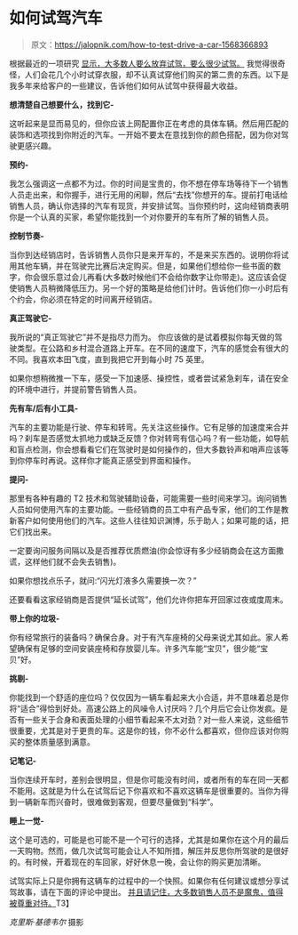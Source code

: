 # 如何试驾汽车

> 原文：<https://jalopnik.com/how-to-test-drive-a-car-1568366893>

根据最近的一项研究 [显示，大多数人要么放弃试驾，要么很少试驾。](https://jalopnik.com/turns-out-a-lot-of-car-buyers-dont-even-bother-with-tes-1568112788) 我觉得很奇怪，人们会花几个小时试穿衣服，却不认真试穿他们购买的第二贵的东西。以下是我多年来给客户的一些建议，告诉他们如何从试驾中获得最大收益。



**想清楚自己想要什么，找到它-**

这听起来是显而易见的，但你应该上网配置你正在考虑的具体车辆。然后用匹配的装饰和选项找到你附近的汽车。一开始不要太在意找到你的颜色搭配，因为你对驾驶更感兴趣。

**预约-**

我怎么强调这一点都不为过。你的时间是宝贵的，你不想在停车场等待下一个销售人员走出来，和你握手，进行无用的闲聊，然后“去找”你想开的车。提前打电话给销售人员，确认你选择的汽车有现货，并安排试驾。当你预约时，这向经销商表明你是一个认真的买家，希望你能找到一个对你要开的车有所了解的销售人员。

**控制节奏-**

当你到达经销店时，告诉销售人员你只是来开车的，不是来买东西的。说明你将试用其他车辆，并在驾驶完比赛后决定购买。但是，如果他们想给你一些书面的数字，你会很乐意过会儿再看(大多数时候他们不会给你数字让你带走)。这应该会促使销售人员稍微降低压力。另一个好的策略是给他们计时。告诉他们你一小时后有个约会，你必须在特定的时间离开经销店。

**真正驾驶它-**

我所说的“真正驾驶它”并不是指尽力而为。 你应该做的是试着模拟你每天做的驾驶类型。在公路和乡村混合道路上开车。在不同的速度下，汽车的感觉会有很大的不同。我喜欢本田飞度，直到我把它开到每小时 75 英里。

如果你想稍微推一下车，感受一下加速感、操控性，或者尝试紧急刹车，请在安全的环境中进行，并提前警告销售人员。

**先有车/后有小工具-**

汽车的主要功能是行驶、停车和转弯。先关注这些操作。它有足够的加速度来合并吗？刹车是否感觉太抓地力或缺乏反馈？你对转弯有信心吗？有一些功能，如导航和盲点检测，你会想看看它们在驾驶时是如何操作的，但大多数铃声和哨声应该等到你停车时再说。这样你才能真正感受到界面和操作。

**提问-**

那里有各种有趣的 T2 技术和驾驶辅助设备，可能需要一些时间来学习。询问销售人员如何使用汽车的主要功能。一些经销商的员工中有产品专家，他们的工作是教新客户如何使用他们的汽车。这些人往往知识渊博，乐于助人；如果可能的话，把它们找出来。

一定要询问服务间隔以及是否推荐优质燃油(你会惊讶有多少经销商会在这方面撒谎，这样他们就不会失去销售)。

如果你想找点乐子，就问:“闪光灯液多久需要换一次？”

还要看看这家经销商是否提供“延长试驾”，他们允许你把车开回家过夜或度周末。

**带上你的垃圾-**

你有经常旅行的装备吗？确保合身。对于有汽车座椅的父母来说尤其如此。家人希望确保有足够的空间安装座椅和存放婴儿车。许多汽车能“宝贝”，很少能“宝贝”好。

**挑剔-**

你能找到一个舒适的座位吗？仅仅因为一辆车看起来大小合适，并不意味着总是你将“适合”得恰到好处。高速公路上的风噪令人讨厌吗？几个月后它会让你发疯。是否有一些关于合身和表面处理的小细节看起来不太对劲？对一些人来说，这些细节很重要，尤其是对于更贵的车。这是你的钱，你不必什么都喜欢，但你应该对你购买的整体质量感到满意。

**记笔记-**

当你连续开车时，差别会很明显，但是你可能没有时间，或者所有的车在同一天都不能用。这就是为什么在试驾后记下你喜欢和不喜欢这辆车是很重要的。当你为得到一辆新车而兴奋时，很难做到客观，但要尽量做到“科学”。

**睡上一觉-**

这个是可选的，可能是也可能不是一个可行的选择，尤其是如果你在这个月的最后一天购物。然而，做几次试驾可能会让人不知所措，解压并反思你所驾驶的是很好的。有时候，开着现在的车回家，好好休息一晚，会让你的购买更加清晰。

试驾实际上只是你拥有这辆车的过程中的一个快照。如果你有任何建议或想分享试驾故事，请在下面的评论中提出。 [并且请记住，大多数销售人员不是魔鬼，值得被尊重对待。](https://jalopnik.com/the-worst-test-drive-you-will-ever-see-full-of-profanit-1549815099)T3】

*克里斯·基德韦尔*
摄影